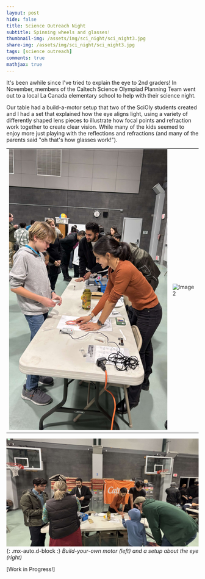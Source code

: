 ```yaml
---
layout: post
hide: false
title: Science Outreach Night
subtitle: Spinning wheels and glasses!
thumbnail-img: /assets/img/sci_night/sci_night3.jpg
share-img: /assets/img/sci_night/sci_night3.jpg
tags: [science outreach]
comments: true
mathjax: true
---
```


It's been awhile since I've tried to explain the eye to 2nd graders! In November, members of the Caltech Science Olympiad Planning Team went out to a local La Canada elementary school to help with their science night. 

Our table had a build-a-motor setup that two of the SciOly students created and I had a set that explained how the eye aligns light, using a variety of differently shaped lens pieces to illustrate how focal points and refraction work together to create clear vision. While many of the kids seemed to enjoy more just playing with the reflections and refractions (and many of the parents said "oh that's how glasses work!"). 

<table style="border: 0; border-collapse: collapse;">
  <tr>
    <td><img src="/assets/img/sci_night/sci_night1.jpg" alt="Image 1" style="width:100%;"></td>
    <td><img src="/assets/img/sci_night/sci_night4.png"  alt="Image 2" style="width:100%;"></td>
  </tr>
</table>

![Science Night](/assets/img/sci_night/sci_night3.jpg){: .mx-auto.d-block :}
*Build-your-own motor (left) and a setup about the eye (right)*

[Work in Progress!]